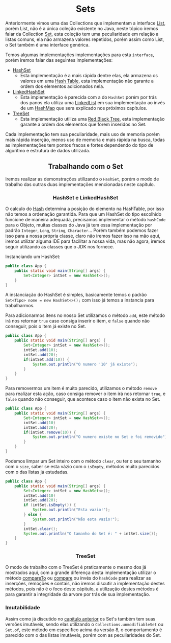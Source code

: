 # <center>Sets</center>

Anteriormente vimos uma das Collections que implementam a interface [List](https://docs.oracle.com/en/java/javase/11/docs/api/java.base/java/util/List.html), porém List, não é a única coleção existente no Java, neste tópico iremos falar da Collection [Set](https://docs.oracle.com/en/java/javase/11/docs/api/java.base/java/util/Set.html), esta coleção tem uma peculiaridade em relação a listas comuns, ela não armazena valores repetidos, porém assim como List, o Set também é uma interface genérica.

Temos algumas implementações implementações para esta `interface`, porém iremos falar das seguintes implementações:

- [HashSet](https://docs.oracle.com/javase/8/docs/api/java/util/HashSet.html)
    - Esta implementação é a mais rápida dentre elas, ela armazena os valores em uma [Hash Table](https://en.wikipedia.org/wiki/Hash_table#:~:text=In%20computing%2C%20a%20hash%20table,desired%20value%20can%20be%20found.), esta implementação não garante a ordem dos elementos adicionados nela.
- [LinkedHashSet](https://docs.oracle.com/javase/8/docs/api/java/util/LinkedHashSet.html)
    - Esta implementação é parecida com a do `HashSet` porém por trás dos panos ela utiliza uma [LinkedList](./07-LinkedList-vs-ArrayList.md) em sua implementação ao invés de um [HashMap](https://docs.oracle.com/en/java/javase/11/docs/api/java.base/java/util/HashMap.html) que sera explicado nos próximos capítulos.
- [TreeSet](https://docs.oracle.com/javase/8/docs/api/java/util/TreeSet.html)
    - Esta implementação utiliza uma [Red Black Tree](https://en.wikipedia.org/wiki/Red%E2%80%93black_tree), esta implementação garante a ordem dos elementos que forem inseridos no Set.

Cada implementação tem sua peculiaridade, mais uso de memoria porém mais rápida inserção, menos uso de memoria e mais rápida na busca, todas as implementações tem pontos fracos e fortes dependendo do tipo de algoritmo e estrutura de dados utilizada.

## <center>Trabalhando com o Set</center>

Iremos realizar as demonstrações utilizando o `HashSet`, porém o modo de trabalho das outras duas implementações mencionadas neste capitulo.

### <center> HashSet e LinkedHashSet</center>

O calculo do [Hash](https://en.wikipedia.org/wiki/Hash_function) determina a posição do elemento na HashTable, por isso não temos a ordenação garantida. Para que um HashSet do tipo escolhido funcione de maneira adequada, precisamos implementar o método `hashCode` para o Objeto, muitas classes do Java já tem essa implementação por padrão `Integer`, `Long`, `String`, `Character`... Porém também podemos fazer isso para a nossa própria classe, claro não iremos fazer isso na mão aqui, iremos utilizar alguma IDE para facilitar a nossa vida, mas não agora, iremos seguir utilizando as classes que o JDK nos fornece.

Instanciando um HashSet:

```java
public class App {
    public static void main(String[] args) {
        Set<Integer> intSet = new HashSet<>();
    }
}
```

A instanciação do HashSet é simples, basicamente temos o padrão `Set<Tipo> nome = new HashSet<>();` com isso já temos a instancia para trabalharmos.

Para adicionarmos itens no nosso Set utilizamos o método `add`, este método irá nos retornar `true` caso consiga inserir o item, e `false` quando não conseguir, pois o item já existe no Set.

```java
public class App {
    public static void main(String[] args) {
        Set<Integer> intSet = new HashSet<>();
        intSet.add(10);
        intSet.add(20);
        if(intSet.add(10)) {
            System.out.println("O numero '10' já existe");
        }
    }
}
```
Para removermos um item é muito parecido, utilizamos o método `remove` para realizar esta ação, caso consiga remover o item irá nos retornar `true`, e `false` quando não conseguir, que acontece caso o item não exista no Set.

```java
public class App {
    public static void main(String[] args) {
        Set<Integer> intSet = new HashSet<>();
        intSet.add(10)
        intSet.add(20);
        if(intSet.remove(10)) {
            System.out.println("O numero existe no Set e foi removido");
        }
    }
}
```

Podemos limpar um Set inteiro com o método `clear`, ou ter o seu tamanho com o `size`, saber se esta vázio com o `isEmpty`, métodos muito parecidos com o das listas já estudadas.

```java
public class App {
    public static void main(String[] args) {
        Set<Integer> intSet = new HashSet<>();
        intSet.add(10)
        intSet.add(20);
        if (intSet.isEmpty()) {
            System.out.println("Esta vazio!");
        } else {
            System.out.println("Não esta vazio!");
        }
        intSet.clear();
        System.out.println("O tamanho do Set é: " + intSet.size());
    }
}
```

### <center> TreeSet</center>

O modo de trabalho com o TreeSet é praticamente o mesmo dos já mostrados aqui, com a grande diferença desta implementação utilizar o método [compareTo](https://docs.oracle.com/en/java/javase/17/docs/api/java.base/java/lang/Comparable.html) ou [compare](https://docs.oracle.com/javase/8/docs/api/java/util/Comparator.html) ou invés do `hashCode` para realizar as inserções, remoções e contais, não iremos discutir a implementação destes métodos, pois não é o foco deste cápitulo, a utilização destes métodos é para garantir a integridade da arvore por trás de sua implementação.

### Imutabilidade

Assim como já discutido no [capítulo anterior](./08-Listas-imutaveis.md) os Set's também tem suas versões imutáveis, sendo elas utilizando o `Collections.unmodifiableSet` ou `Set.of`, este método em especifico acima da versão 8, o comportamento é parecido com o das listas imutáveis, porém com as peculiaridades do Set.